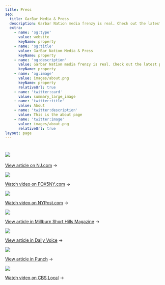 ```yaml
---
title: Press
seo:
  title: GarBar Media & Press
  description: Garbar Nation media frenzy is real. Check out the latest press here.
  extra:
    - name: 'og:type'
      value: website
      keyName: property
    - name: 'og:title'
      value: GarBar Nation Media & Press
      keyName: property
    - name: 'og:description'
      value: Garbar Nation media frenzy is real. Check out the latest press here.
      keyName: property
    - name: 'og:image'
      value: images/about.png
      keyName: property
      relativeUrl: true
    - name: 'twitter:card'
      value: summary_large_image
    - name: 'twitter:title'
      value: About
    - name: 'twitter:description'
      value: This is the about page
    - name: 'twitter:image'
      value: images/about.png
      relativeUrl: true
layout: page
---
```

# ![](/images/press-star-ledger-3dc356c5.png)

[View article on NJ.com](https://bit.ly/2XIp0Dk) →

![](/images/press-FOX5-52b7d387.png)

[Watch video on FOX5NY.com](https://bit.ly/3lSTM51) →

![](/images/press-NY-Post.png)

[Watch video on NYPost.com](https://bit.ly/2WazYkS) →

![](/images/press-millburn-shorthills-mag-d4b206f3.png)

[View article in Millburn Short Hills Magazine](https://bit.ly/3o2eodC) →

![](/images/press-daily-essex-1011fcb6.png)

[View article in Daily Voice](https://bit.ly/2XIDRxI) →

![](/images/press-punch.png)

[View article in Punch](https://bit.ly/39MYVGl) →

![](/images/press-cbs-local-7350ad9d.png)

[Watch video on CBS Local](https://cbsloc.al/39CvRAU) →
